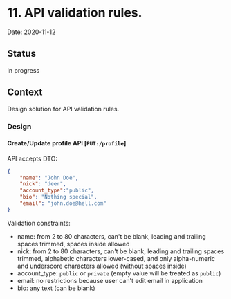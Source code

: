 # 11. API validation rules.

Date: 2020-11-12

## Status

In progress

## Context

Design solution for API validation rules.

### Design

#### Create/Update profile API [`PUT:/profile`]

API accepts DTO:
```json
{
    "name": "John Doe",   
    "nick": "deer",
    "account_type":"public",
    "bio": "Nothing special",
    "email": "john.doe@hell.com"
}
```

Validation constraints:
 - name: from 2 to 80 characters, can't be blank, leading and trailing spaces trimmed, spaces inside allowed
 - nick: from 2 to 80 characters, can't be blank, leading and trailing spaces trimmed, alphabetic characters lower-cased, and only alpha-numeric and underscore characters allowed (without spaces inside)
 - account_type: `public` or `private` (empty value will be treated as `public`)
 - email: no restrictions because user can't edit email in application
 - bio: any text (can be blank)
